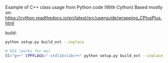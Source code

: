 
Example of C++ class usage from Python code (With Cython)
Based mostly on:
https://cython.readthedocs.io/en/latest/src/userguide/wrapping_CPlusPlus.html

build:
```bash
python setup.py build_ext --inplace

# OSX (works for me)
CC="g++" CPPFLAGS="-stdlib=libc++" python setup.py build_ext --inplace
```

